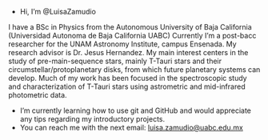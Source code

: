 - Hi, I’m @LuisaZamudio

I have a BSc in Physics from the Autonomous University of Baja California (Universidad Autonoma de Baja California UABC)
Currently I’m a post-bacc researcher for the UNAM Astronomy Institute, campus Ensenada. My research advisor is Dr. Jesus Hernandez. 
My main interest centers in the study of pre-main-sequence stars, mainly T-Tauri stars and their circumstellar/protoplanetary disks, 
from which future planetary systems can develop. Much of my work has been focused in the spectroscopic study and characterization of 
T-Tauri stars using astrometric and mid-infrared photometric data.

- I’m currently learning how to use git and GitHub and would appreciate any tips regarding my introductory projects.
- You can reach me with the next email: luisa.zamudio@uabc.edu.mx

<!---
LuisaZamudio/LuisaZamudio is a ✨ special ✨ repository because its `README.md` (this file) appears on your GitHub profile.
You can click the Preview link to take a look at your changes.
--->
